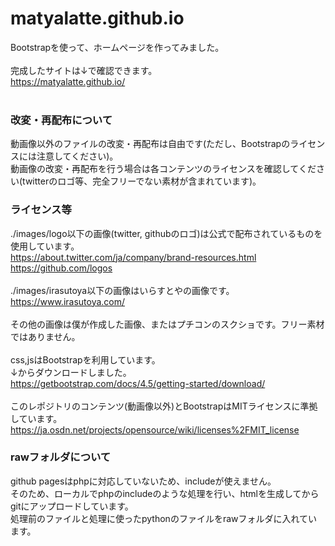 # matyalatte.github.io
Bootstrapを使って、ホームページを作ってみました。<br>
<br>
完成したサイトは↓で確認できます。<br>
https://matyalatte.github.io/<br>
<br>
### 改変・再配布について
動画像以外のファイルの改変・再配布は自由です(ただし、Bootstrapのライセンスには注意してください)。<br>
動画像の改変・再配布を行う場合は各コンテンツのライセンスを確認してください(twitterのロゴ等、完全フリーでない素材が含まれています)。<br>

### ライセンス等
./images/logo以下の画像(twitter, githubのロゴ)は公式で配布されているものを使用しています。<br>
https://about.twitter.com/ja/company/brand-resources.html<br>
https://github.com/logos<br>
<br>
./images/irasutoya以下の画像はいらすとやの画像です。<br>
https://www.irasutoya.com/<br>
<br>
その他の画像は僕が作成した画像、またはプチコンのスクショです。フリー素材ではありません。<br>
<br>
css,jsはBootstrapを利用しています。<br>
↓からダウンロードしました。<br>
https://getbootstrap.com/docs/4.5/getting-started/download/<br>
<br>
このレポジトリのコンテンツ(動画像以外)とBootstrapはMITライセンスに準拠しています。<br>
https://ja.osdn.net/projects/opensource/wiki/licenses%2FMIT_license

### rawフォルダについて
github pagesはphpに対応していないため、includeが使えません。<br>
そのため、ローカルでphpのincludeのような処理を行い、htmlを生成してからgitにアップロードしています。<br>
処理前のファイルと処理に使ったpythonのファイルをrawフォルダに入れています。
